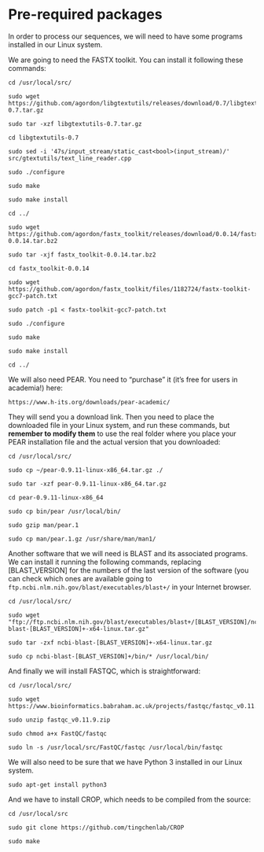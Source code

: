 # Pre-required packages

In order to process our sequences, we will need to have some programs installed in our Linux system.

We are going to need the FASTX toolkit. You can install it following these commands:

```
cd /usr/local/src/

sudo wget https://github.com/agordon/libgtextutils/releases/download/0.7/libgtextutils-0.7.tar.gz

sudo tar -xzf libgtextutils-0.7.tar.gz

cd libgtextutils-0.7

sudo sed -i '47s/input_stream/static_cast<bool>(input_stream)/' src/gtextutils/text_line_reader.cpp

sudo ./configure

sudo make

sudo make install

cd ../

sudo wget https://github.com/agordon/fastx_toolkit/releases/download/0.0.14/fastx_toolkit-0.0.14.tar.bz2

sudo tar -xjf fastx_toolkit-0.0.14.tar.bz2

cd fastx_toolkit-0.0.14

sudo wget https://github.com/agordon/fastx_toolkit/files/1182724/fastx-toolkit-gcc7-patch.txt

sudo patch -p1 < fastx-toolkit-gcc7-patch.txt

sudo ./configure

sudo make

sudo make install

cd ../
```

We will also need PEAR. You need to “purchase” it (it’s free for users in academia!) here:

`https://www.h-its.org/downloads/pear-academic/`

They will send you a download link. Then you need to place the downloaded file in your Linux system, and run these commands, but **remember to modify them** to use the real folder where you place your PEAR installation file and the actual version that you downloaded:

```
cd /usr/local/src/

sudo cp ~/pear-0.9.11-linux-x86_64.tar.gz ./

sudo tar -xzf pear-0.9.11-linux-x86_64.tar.gz

cd pear-0.9.11-linux-x86_64

sudo cp bin/pear /usr/local/bin/

sudo gzip man/pear.1

sudo cp man/pear.1.gz /usr/share/man/man1/
```

Another software that we will need is BLAST and its associated programs. We can install it running the following commands, replacing [BLAST_VERSION] for the numbers of the last version of the software (you can check which ones are available going to `ftp.ncbi.nlm.nih.gov/blast/executables/blast+/` in your Internet browser.

```
cd /usr/local/src/

sudo wget "ftp://ftp.ncbi.nlm.nih.gov/blast/executables/blast+/[BLAST_VERSION]/ncbi-blast-[BLAST_VERSION]+-x64-linux.tar.gz"

sudo tar -zxf ncbi-blast-[BLAST_VERSION]+-x64-linux.tar.gz

sudo cp ncbi-blast-[BLAST_VERSION]+/bin/* /usr/local/bin/
```

And finally we will install FASTQC, which is straightforward:

```
cd /usr/local/src/

sudo wget https://www.bioinformatics.babraham.ac.uk/projects/fastqc/fastqc_v0.11.9.zip

sudo unzip fastqc_v0.11.9.zip

sudo chmod a+x FastQC/fastqc

sudo ln -s /usr/local/src/FastQC/fastqc /usr/local/bin/fastqc
```

We will also need to be sure that we have Python 3 installed in our Linux system.

```
sudo apt-get install python3
```

And we have to install CROP, which needs to be compiled from the source:

```
cd /usr/local/src

sudo git clone https://github.com/tingchenlab/CROP

sudo make
```

